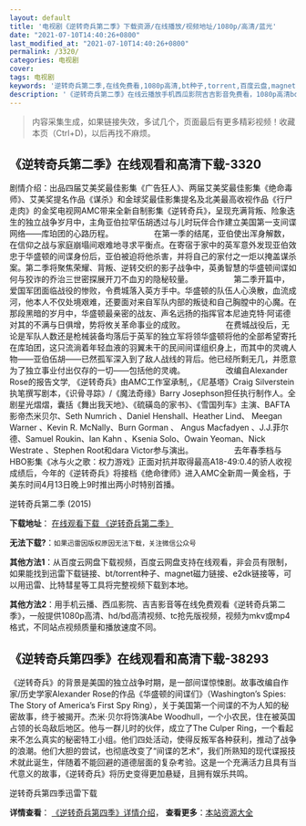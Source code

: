 ```yaml
---
layout: default
title: '电视剧《逆转奇兵第二季》下载资源/在线播放/视频地址/1080p/高清/蓝光'
date: "2021-07-10T14:40:26+0800"
last_modified_at: "2021-07-10T14:40:26+0800"
permalink: /3320/
categories: 电视剧
cover:
tags: 电视剧
keywords: '逆转奇兵第二季,在线免费看,1080p高清,bt种子,torrent,百度云盘,magnet,磁力链,迅雷下载资源'
description: '《逆转奇兵第二季》在线云播放手机西瓜影院吉吉影音免费看，1080p高清bd/hd未删减完整版和tc抢先枪版，mkv/mp4格式，附带bt/torrent种子、magnet/磁力链、百度云盘、网盘资源迅雷下载链接'
---
```


>内容采集生成，如果链接失效，多试几个，页面最后有更多精彩视频！收藏本页（Ctrl+D)，以后再找不麻烦。


## 《逆转奇兵第二季》在线观看和高清下载-3320

剧情介绍：出品四届艾美奖最佳影集《广告狂人》、两届艾美奖最佳影集《绝命毒师》、艾美奖提名作品《谋杀》和金球奖最佳影集提名及北美最高收视作品《行尸走肉》的金奖电视网AMC带来全新自制影集《逆转奇兵》，呈现充满背叛、险象迭生的独立战争岁月中，主角亚伯拉罕伍胡透过与儿时玩伴合作建立美国第一支间谍网络——库珀团的心路历程。  　　  　　在第一季的结尾，亚伯使出浑身解数，在信仰之战与家庭崩塌间艰难地寻求平衡点。在寄宿于家中的英军意外发现亚伯效忠于华盛顿的间谍身份后，亚伯被迫将他杀害，并将自己的家付之一炬以掩盖谋杀案。第二季将聚焦荣耀、背叛、逆转交织的影子战争中，英勇智慧的华盛顿间谍如何与狡诈的乔治三世密探展开刀不血刃的隐秘较量。  　　  　　第二季开篇中，爱国军团面临战役的惨败，令费城落入英方手中。华盛顿的队伍人心涣散，血流成河，他本人不仅处境艰难，还要面对来自军队内部的叛徒和自己胸膛中的心魔。在那段黑暗的岁月中，华盛顿最亲密的战友、声名远扬的指挥官本尼迪克特·阿诺德对其的不满与日俱增，势将攸关革命事业的成败。  　　  　　在费城战役后，无论是军队人数还是枪械装备均落后于英军的独立军将领华盛顿将他的全部希望寄托在库珀团，这只流淌着年轻血液的羽翼未干的民间间谍组织身上，而其中的灵魂人物——亚伯伍胡——已然孤军深入到了敌人战线的背后。他已经所剩无几，并愿意为了独立事业付出仅存的一切——包括他的灵魂。  　　  　　改编自Alexander Rose的报告文学, 《逆转奇兵》由AMC工作室承制,，《尼基塔》Craig Silverstein执笔撰写剧本，《识骨寻踪》/《魔法奇缘》Barry Josephson担任执行制作人。全剧星光熠熠，囊括《舞出我天地》、《硫磺岛的家书》、《雪国列车》主演、BAFTA影帝杰米贝尔、Seth Numrich 、Daniel Henshall、Heather Lind、 Meegan Warner 、Kevin R. McNally、Burn Gorman 、 Angus Macfadyen 、J.J.菲尔德、Samuel Roukin、Ian Kahn 、Ksenia Solo、Owain Yeoman、Nick Westrate 、Stephen Root和dara Victor参与演出。  　　  　　去年春季档与HBO影集《冰与火之歌：权力游戏》正面对抗并取得最高A18-49:0.4的骄人收视成绩后，今年的《逆转奇兵》将接档《绝命律师》进入AMC全新周一黄金档，于美东时间4月13日晚上9时推出两小时特别首播。


逆转奇兵第二季 (2015)

**下载地址**： [在线观看下载 《逆转奇兵第二季》](https://www.btbtdy.me/btdy/dy12094.html) 


**无法下载?**：`如果迅雷因版权原因无法下载，关注微信公众号 `

**其他方法1**：从百度云网盘下载视频，百度云网盘支持在线观看，非会员有限制，如果能找到迅雷下载链接、bt/torrent种子、magnet磁力链接、e2dk链接等，可以用迅雷、比特彗星等工具将完整视频下载到本地。

**其他方法2**：用手机云播、西瓜影院、吉吉影音等在线免费观看《逆转奇兵第二季》，一般提供1080p高清、hd/bd高清视频、tc抢先版视频，视频为mkv或mp4格式，不同站点视频质量和播放速度不同。


## 《逆转奇兵第四季》在线观看和高清下载-38293

《逆转奇兵》的背景是美国的独立战争时期，是一部间谍惊悚剧。故事改编自作家/历史学家Alexander Rose的作品《华盛顿的间谍们》（Washington’s Spies: The Story of America’s First Spy Ring），关于美国第一个间谍的不为人知的秘密故事，终于被揭开。杰米·贝尔将饰演Abe Woodhull，一个小农民，住在被英国占领的长岛敌后地区。他与一群儿时的伙伴，成立了The Culper Ring，一个看起来不怎么真实的秘密特工小组。他们四处活动，使得反叛军各种获利，推动了战争的浪潮。他们大胆的尝试，也彻底改变了“间谍的艺术”，我们所熟知的现代谍报技术就此诞生，伴随着不能回避的道德层面的复杂考验。这是一个充满活力且具有当代意义的故事，《逆转奇兵》将历史变得更加悬疑，且拥有娱乐共鸣。


逆转奇兵第四季迅雷下载

**详情查看**： [《逆转奇兵第四季》详情介绍](/movie/38293/)， **查看更多**：[本站资源大全](/movie/t/all/)

